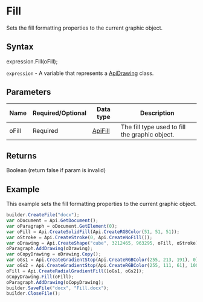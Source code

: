 # Fill

Sets the fill formatting properties to the current graphic object.

## Syntax

expression.Fill(oFill);

`expression` - A variable that represents a [ApiDrawing](../ApiDrawing.md) class.

## Parameters

| **Name** | **Required/Optional** | **Data type** | **Description** |
| ------------- | ------------- | ------------- | ------------- |
| oFill | Required | [ApiFill](../../ApiFill/ApiFill.md) | The fill type used to fill the graphic object. |

## Returns

Boolean (return false if param is invalid)

## Example

This example sets the fill formatting properties to the current graphic object.

```javascript
builder.CreateFile("docx");
var oDocument = Api.GetDocument();
var oParagraph = oDocument.GetElement(0);
var oFill = Api.CreateSolidFill(Api.CreateRGBColor(51, 51, 51));
var oStroke = Api.CreateStroke(0, Api.CreateNoFill());
var oDrawing = Api.CreateShape("cube", 3212465, 963295, oFill, oStroke);
oParagraph.AddDrawing(oDrawing);
var oCopyDrawing = oDrawing.Copy();
var oGs1 = Api.CreateGradientStop(Api.CreateRGBColor(255, 213, 191), 0);
var oGs2 = Api.CreateGradientStop(Api.CreateRGBColor(255, 111, 61), 100000);
oFill = Api.CreateRadialGradientFill([oGs1, oGs2]);
oCopyDrawing.Fill(oFill);
oParagraph.AddDrawing(oCopyDrawing);
builder.SaveFile("docx", "Fill.docx");
builder.CloseFile();
```
